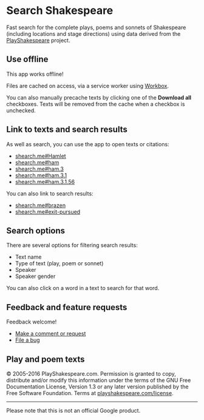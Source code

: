 # Search Shakespeare

Fast search for the complete plays, poems and sonnets of Shakespeare (including locations and stage directions) using data derived from the [PlayShakespeare](https://www.playshakespeare.com) project.

## Use offline

This app works offline! 

Files are cached on access, via a service worker using [Workbox](https://developers.google.com/web/tools/workbox/).

You can also manually precache texts by clicking one of the **Download all** checkboxes. Texts will be removed from the cache when a checkbox is unchecked.

## Link to texts and search results

As well as search, you can use the app to open texts or citations:

* [shearch.me#Hamlet](https://shearch.me#Hamlet)
* [shearch.me#ham](https://shearch.me#ham)
* [shearch.me#ham.3](https://shearch.me#ham.3)
* [shearch.me#ham.3.1](https://shearch.me#ham.3.1)
* [shearch.me#ham.3.1.56](https://shearch.me#ham.3.1.56)

You can also link to search results:

* [shearch.me#brazen](https://shearch.me#brazen)
* [shearch.me#exit-pursued](https://shearch.me#exit-pursued)

## Search options

There are several options for filtering search results: 
* Text name
* Type of text (play, poem or sonnet)
* Speaker
* Speaker gender

You can also click on a word in a text to search for that word.

## Feedback and feature requests

Feedback welcome! 

* [Make a comment or request](https://goo.gl/forms/smd5GkvYqRH6cxhm2) 
* [File a bug](https://github.com/samdutton/shearch/issues/new)

## Play and poem texts

© 2005-2016 PlayShakespeare.com. Permission is granted to copy, distribute and/or modify this information under the terms of the GNU Free Documentation License, Version 1.3 or any later version published by the Free Software Foundation. Terms at [playshakespeare.com/license](http://www.playshakespeare.com/license).

---

Please note that this is not an official Google product.
